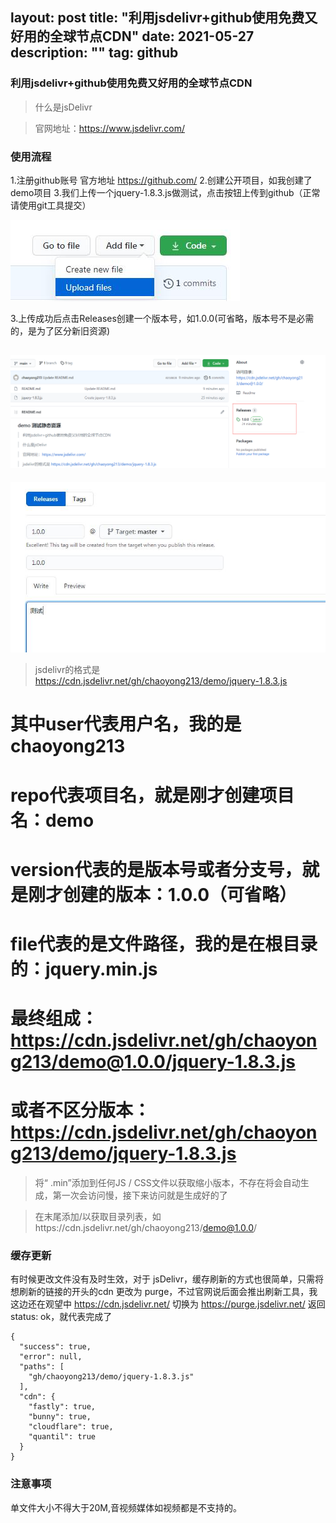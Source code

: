 layout: post
title: "利用jsdelivr+github使用免费又好用的全球节点CDN"
date: 2021-05-27
description: ""
tag: github
---
### 利用jsdelivr+github使用免费又好用的全球节点CDN

>什么是jsDelivr

>官网地址：https://www.jsdelivr.com/

### 使用流程
1.注册github账号 官方地址 https://github.com/
2.创建公开项目，如我创建了demo项目
3.我们上传一个jquery-1.8.3.js做测试，点击按钮上传到github（正常请使用git工具提交）

![image](/images/posts/github/2.jpg)

3.上传成功后点击Releases创建一个版本号，如1.0.0(可省略，版本号不是必需的，是为了区分新旧资源)

![image](/images/posts/github/3.png)
---
![image](/images/posts/github/3.jpg)

>jsdelivr的格式是 https://cdn.jsdelivr.net/gh/chaoyong213/demo/jquery-1.8.3.js


# 其中user代表用户名，我的是chaoyong213
# repo代表项目名，就是刚才创建项目名：demo
# version代表的是版本号或者分支号，就是刚才创建的版本：1.0.0（可省略）
# file代表的是文件路径，我的是在根目录的：jquery.min.js
# 最终组成：https://cdn.jsdelivr.net/gh/chaoyong213/demo@1.0.0/jquery-1.8.3.js
# 或者不区分版本：https://cdn.jsdelivr.net/gh/chaoyong213/demo/jquery-1.8.3.js

>将“ .min”添加到任何JS / CSS文件以获取缩小版本，不存在将会自动生成，第一次会访问慢，接下来访问就是生成好的了

>在末尾添加/以获取目录列表，如https://cdn.jsdelivr.net/gh/chaoyong213/demo@1.0.0/

### 缓存更新
有时候更改文件没有及时生效，对于 jsDelivr，缓存刷新的方式也很简单，只需将想刷新的链接的开头的cdn 更改为 purge，不过官网说后面会推出刷新工具，我这边还在观望中
https://cdn.jsdelivr.net/
切换为
https://purge.jsdelivr.net/
返回status: ok，就代表完成了
```
{
  "success": true,
  "error": null,
  "paths": [
    "gh/chaoyong213/demo/jquery-1.8.3.js"
  ],
  "cdn": {
    "fastly": true,
    "bunny": true,
    "cloudflare": true,
    "quantil": true
  }
}
```

### 注意事项
单文件大小不得大于20M,音视频媒体如视频都是不支持的。